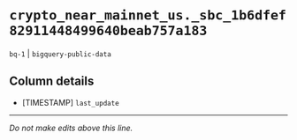# `crypto_near_mainnet_us._sbc_1b6dfef82911448499640beab757a183`
`bq-1` | `bigquery-public-data`

## Column details
* [TIMESTAMP] `last_update`

-------------------------------------------------------------------------------
*Do not make edits above this line.*

